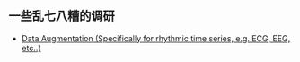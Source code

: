 ## 一些乱七八糟的调研

+ [Data Augmentation (Specifically for rhythmic time series, e.g. ECG, EEG, etc..)](./surveys/dataaug.md)
